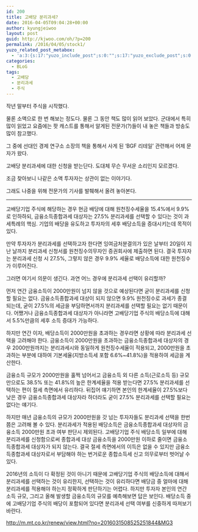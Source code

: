 ```yaml
---
id: 200
title: 고배당 분리과세?
date: 2016-04-05T09:04:28+00:00
author: kyungjeiwoo
layout: post
guid: http://kjwoo.com/oh/?p=200
permalink: /2016/04/05/stock1/
yuzo_related_post_metabox:
  - 'a:3:{s:17:"yuzo_include_post";s:0:"";s:17:"yuzo_exclude_post";s:0:"";s:21:"yuzo_disabled_related";N;}'
categories:
  - BLoG
tags:
  - 고배당
  - 분리과세
  - 주식
---
```

작년 말부터 주식을 시작했다.

물론 소액으로 한 번 해보는 정도다. 물론 그 동안 책도 많이 읽어 보았다. 군대에서 특히 많이 읽었고 요즘에는 팟 캐스트를 통해서 알게된 전문가(?)들이 내 놓은 책들과 방송도 많이 참고했다.

그 중에 선대인 경제 연구소 소장의 책을 통해서 사게 된 &#8216;BGF 리테일&#8217; 관련해서 어제 문자가 왔다.

고배당 분리과세에 대한 신청을 받는단다. 도대체 무슨 무서운 소리인지 모르겠다.

조금 찾아보니 나같은 소액 투자자는 상관이 없는 이야기다.

그래도 나중을 위해 전문가의 기사를 발췌해서 올려 놓아본다.

* * *

고배당기업 주식에 해당하는 경우 현금 배당에 대해 원천징수세율을 15.4%에서 9.9%로 인하하되, 금융소득종합과세 대상자는 27.5% 분리과세를 선택할 수 있다는 것이 과세특례의 핵심. 기업의 배당을 유도하고 투자자의 세후 배당소득을 증대시키는데 목적이 있다.

만약 투자자가 분리과세를 선택하고자 한다면 잉여금처분결의가 있은 날부터 20일이 지난 날까지 분리과세 신청서를 원천징수의무자인 증권회사에 제출하면 된다. 결국 투자자는 분리과세 신청 시 27.5%, 그렇지 않은 경우 9.9% 세율로 배당소득에 대한 원천징수가 이루어진다.

그러면 여기서 의문이 생긴다. 과연 어느 경우에 분리과세 선택이 유리할까?

먼저 연간 금융소득이 2000만원이 넘지 않을 것으로 예상된다면 굳이 분리과세를 신청할 필요는 없다. 금융소득종합과세 대상이 되지 않으면 9.9% 원천징수로 과세가 종결 되는데, 굳이 27.5%의 세금을 부담하면서까지 분리과세를 선택할 필요는 없기 때문이다. 어쨌거나 금융소득종합과세 대상자가 아니라면 고배당기업 주식의 배당소득에 대해서 5.5%만큼의 세후 소득 증대가 가능하다.

하지만 연간 이자, 배당소득이 2000만원을 초과하는 경우라면 상황에 따라 분리과세 선택을 고려해야 한다. 금융소득이 2000만원을 초과하는 금융소득종합과세 대상자의 경우 2000만원까지는 분리과세시와 동일하게 원천징수세율이 적용되고, 2000만원을 초과하는 부분에 대하여 기본세율(지방소득세 포함 6.6%~41.8%)을 적용하여 세금을 계산한다.

금융소득 규모가 2000만원을 훌쩍 넘어서고 금융소득 외 다른 소득(근로소득 등) 규모만으로도 38.5% 또는 41.8%의 높은 한계세율을 적용 받는다면 27.5% 분리과세를 선택하는 편이 절세 측면에서 유리하다. 뒤집어 얘기하면 본인의 한계세율이 27.5%보다 낮은 경우 금융소득종합과세 대상자라 하더라도 굳이 27.5% 분리과세를 선택할 필요는 없다는 얘기다.

하지만 매년 금융소득의 규모가 2000만원을 갓 넘는 투자자들도 분리과세 선택을 한번쯤은 고려해 볼 수 있다. 분리과세가 적용된 배당소득은 금융소득종합과세 대상자의 금융소득 2000만원 초과 여부 판단시 제외된다. 고배당기업 주식 배당소득 일부에 대해 분리과세를 신청함으로써 종합과세 대상 금융소득을 2000만원 이하로 줄이면 금융소득종합과세 대상자가 되지 않는다. 결국 절세 측면에서의 이득은 없을 수 있지만 금융소득종합과세 대상자로서 부담해야 하는 번거로운 종합소득세 신고 의무로부터 벗어날 수 있다.

2016년의 소득이 다 확정된 것이 아니기 때문에 고배당기업 주식의 배당소득에 대해서 분리과세를 선택하는 것이 유리한지, 선택하는 것이 유리하다면 배당금 중 얼마에 대해 분리과세를 적용해야 하는지 정확하게 판단하기는 어렵다. 하지만 투자자 본인의 연간 소득 규모, 그리고 올해 발생할 금융소득의 규모를 예측해보면 답은 보인다. 배당소득 중에 고배당기업 주식의 배당이 포함되어 있다면 분리과세 선택 여부를 신중하게 따져보기 바란다.

http://m.mt.co.kr/renew/view.html?no=2016031508525251844&MG3

&nbsp;

&nbsp;
